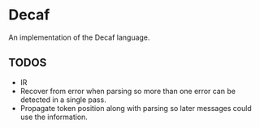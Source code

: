 # Decaf
An implementation of the Decaf language.

## TODOS
* IR
* Recover from error when parsing so more than one error can be
detected in a single pass.
* Propagate token position along with parsing so later messages could
  use the information.
